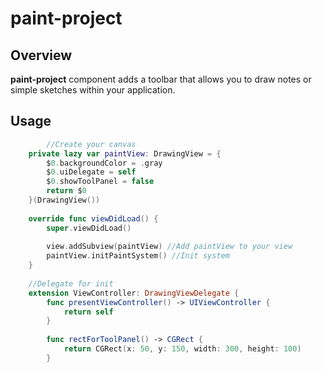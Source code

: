 # paint-project

## Overview

**paint-project** component adds a toolbar that allows you to draw notes or simple sketches within your application.

## Usage
```swift
        //Create your canvas
    private lazy var paintView: DrawingView = {
        $0.backgroundColor = .gray
        $0.uiDelegate = self
        $0.showToolPanel = false
        return $0
    }(DrawingView())
    
    override func viewDidLoad() {
        super.viewDidLoad()
    
        view.addSubview(paintView) //Add paintView to your view
        paintView.initPaintSystem() //Init system
    }
    
    //Delegate for init
    extension ViewController: DrawingViewDelegate {
        func presentViewController() -> UIViewController {
            return self
        }
    
        func rectForToolPanel() -> CGRect {
            return CGRect(x: 50, y: 150, width: 300, height: 100)
        }
```
